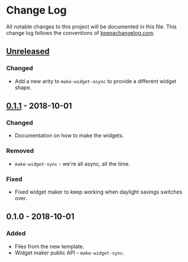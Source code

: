 # Change Log
All notable changes to this project will be documented in this file. This change log follows the conventions of [keepachangelog.com](http://keepachangelog.com/).

## [Unreleased]
### Changed
- Add a new arity to `make-widget-async` to provide a different widget shape.

## [0.1.1] - 2018-10-01
### Changed
- Documentation on how to make the widgets.

### Removed
- `make-widget-sync` - we're all async, all the time.

### Fixed
- Fixed widget maker to keep working when daylight savings switches over.

## 0.1.0 - 2018-10-01
### Added
- Files from the new template.
- Widget maker public API - `make-widget-sync`.

[Unreleased]: https://github.com/your-name/mungify/compare/0.1.1...HEAD
[0.1.1]: https://github.com/your-name/mungify/compare/0.1.0...0.1.1
